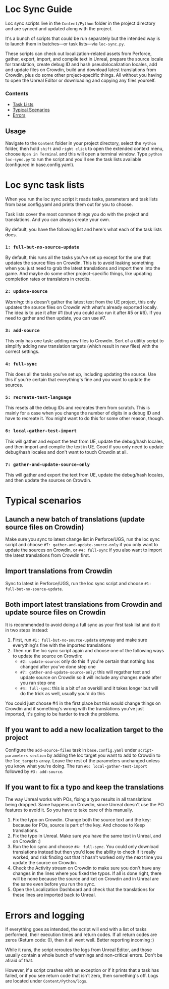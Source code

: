 # Loc Sync Guide
Loc sync scripts live in the `Content/Python` folder in the project directory 
and are synced and updated along with the project.

It's a bunch of scripts that could be run separately but the intended way
is to launch them in batches—or task lists—via `loc-sync.py`.

These scripts can check out localization-related assets from Perforce, 
gather, export, import, and compile text in Unreal, prepare the source 
locale for translation, create debug ID and hash pseudolocalization locales, 
add and update files on Crowdin, build and download latest translations 
from Crowdin, plus do some other project-specific things. All without you having 
to open the Unreal Editor or downloading and copying any files yourself.

### Contents
- [Task Lists](#loc-sync-task-lists)
- [Typical Scenarios](#typical-scenarios)
- [Errors](#errors-and-logging)

## Usage

Navigate to the `Content` folder in your project directory, select the `Python` 
folder, then hold `shift` and `right click` to open the extended context menu, 
choose `Open in Terminal` and this will open a terminal window. 
Type `python loc-sync.py` to run the script and you'll see the task lists available 
(configured in base.config.yaml).

# Loc sync task lists
When you run the loc sync script it reads tasks, parameters 
and task lists from base.config.yaml and prints them out for you to choose.

Task lists cover the most common things you do with the project and translations. 
And you can always create your own.

By default, you have the following list and here's what each of the task lists does.

### `1: full-but-no-source-update`
By default, this runs all the tasks you've set up except for the one 
that updates the source files on Crowdin. This is to avoid leaking something 
when you just need to grab the latest translations and import them into the game. 
And maybe do some other project-specific things, like updating completion rates 
or translators in credits.

### `2: update-source`
*Warning*: this doesn't gather the latest text from the UE project, 
this only updates the source files on Crowdin with what's already exported locally. 
The idea is to use it after #1 (but you could also run it after #5 or #6). 
If you need to gather and then update, you can use #7.

### `3: add-source`
This only has one task: adding new files to Crowdin. Sort of a utility script 
to simplify adding new translation targets (which result in new files) with 
the correct settings.

### `4: full-sync`
This does all the tasks you've set up, including updating the source. 
Use this if you're certain that everything's fine and you want to update the sources.

### `5: recreate-test-language`
This resets all the debug IDs and recreates them from scratch. 
This is mainly for a case when you change the number of digits in a debug ID 
and have to recreate it. You might want to do this for some other reason, though.

### `6: local-gather-test-import`
This will gather and export the text from UE, update the debug/hash locales, 
and then import and compile the text in UE. 
Good if you only need to update debug/hash locales 
and don't want to touch Crowdin at all.

### `7: gather-and-update-source-only`
This will gather and export the text from UE, update the debug/hash locales, 
and then update the sources on Crowdin.

# Typical scenarios

## Launch a new batch of translations (update source files on Crowdin)
Make sure you sync to latest change list in Perforce/UGS, run the loc sync script 
and choose `#7: gather-and-update-source-only` if you only want to update the sources 
on Crowdin, or `#4: full-sync` if you also want to import the latest translations from 
Crowdin first.

## Import translations from Crowdin
Sync to latest in Perforce/UGS, run the loc sync script 
and choose `#1: full-but-no-source-update`. 

## Both import latest translations from Crowdin and update source files on Crowdin
It is recommended to avoid doing a full sync as your first task list 
and do it in two steps instead:
1. First, run `#1: full-but-no-source-update` anyway and make sure everything's fine 
with the imported translations
2. Then run the loc sync script again and choose one of the following ways 
to update the source on Crowdin:
    - `#2: update-source`: only do this if you're certain 
    that nothing has changed after you've done step one
    - `#7: gather-and-update-source-only`: this will regather text and 
    update source on Crowdin so it will include any changes made after you ran step one
    - `#4: full-sync`: this is a bit of an overkill and it takes longer 
    but will do the trick as well, usually you'd do this 

You could just choose #4 in the first place but this would change things on Crowdin and 
if something's wrong with the translations you've just imported, 
it's going to be harder to track the problems.

## If you want to add a new localization target to the project
Configure the `add-source-files` task in `base.config.yaml` under 
`script-parameters section` by adding the loc target you want to add to Crowdin 
to the `loc_targets` array. Leave the rest of the parameters unchanged unless you 
know what you're doing. The run `#6: local-gather-test-import` followed by 
`#3: add-source`.

## If you want to fix a typo and keep the translations
The way Unreal works with POs, fixing a typo results in all translations being dropped. 
Same happens on Crowdin, since Unreal doesn't use the PO features to avoid it. So you 
have to take care of this manually.

1. Fix the typo on Crowdin. Change both the source text and the key: because 
for POs, source is part of the key. And choose to Keep translations.
2. Fix the typo in Unreal. Make sure you have the same text in Unreal, and on Crowdin :)
3. Run the loc sync and choose `#4: full-sync`. You could only download translations
instead but then you'd lose the ability to check if it really worked, and risk finding 
out that it hasn't worked only the next time you update the source on Crowdin.
4. Check the Activity stream on Crowdin to make sure you don't have any changes in the 
lines where you fixed the typos. If all is done right, there will be none because the 
source and ket on Crowdin and in Unreal are the same even before you run the sync.
5. Open the Localization Dashboard and check that the translations for these lines 
are imported back to Unreal.


# Errors and logging
If everything goes as intended, the script will end with a list of tasks performed, 
their execution times and return codes. If all return codes are zeros (Return code: 0), 
then it all went well. Better reporting incoming :)

While it runs, the script reroutes the logs from Unreal Editor, and those usually 
contain a whole bunch of warnings and non-critical errors. Don't be afraid of that.

However, if a script crashes with an exception or if it prints that a task has failed, 
or if you see return code that isn't zero, then something's off. 
Logs are located under `Content/Python/logs`.